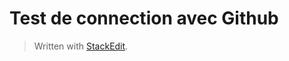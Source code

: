  # Test de connection avec Github

> Written with [StackEdit](https://stackedit.io/).
<!--stackedit_data:
eyJoaXN0b3J5IjpbLTIwMTQ2ODczMDZdfQ==
-->